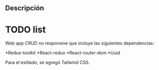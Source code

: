 ## Descripción

# TODO list

Web app CRUD no responsive que incluye las siguientes dependencias:

*Redux-toolkit
*React-redux
*React-router-dom
*Uuid

Para el estilado, se agregó Tailwind CSS.
